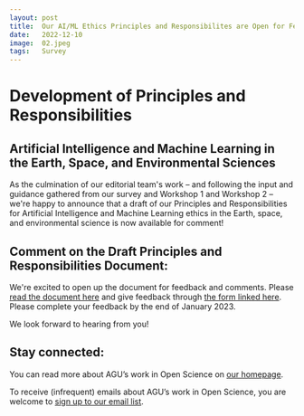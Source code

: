 ```yaml
---
layout: post
title:  Our AI/ML Ethics Principles and Responsibilites are Open for Feedback!
date:   2022-12-10
image:  02.jpeg
tags:   Survey
---
```

# Development of Principles and Responsibilities
## Artificial Intelligence and Machine Learning in the Earth, Space, and Environmental Sciences
As the culmination of our editorial team's work – and following the input and guidance gathered from our survey and Workshop 1 and Workshop 2 – we're happy to announce that a draft of our Principles and Responsibilities for Artificial Intelligence and Machine Learning ethics in the Earth, space, and environmental science is now available for comment!

## Comment on the Draft Principles and Responsibilities Document:

We're excited to open up the document for feedback and comments. Please [read the document here](https://doi.org/10.22541/essoar.167080673.37483484/v1) and give feedback through [the form linked here](https://docs.google.com/forms/d/e/1FAIpQLSeqG983O-VXovW2033O31neDCmbVQl8NesvcLQqvMCu-mETpw/viewform). Please complete your feedback by the end of January 2023.

We look forward to hearing from you!

## Stay connected:
You can read more about AGU’s work in Open Science on [our homepage](https://www.agu.org/open-science).

To receive (infrequent) emails about AGU’s work in Open Science, you are welcome to [sign up to our email list](https://forms.monday.com/forms/b4284b3ea07f6e4d801f03451d5f7ac4?r=use1). 
